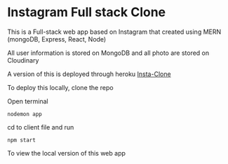 # Instagram Full stack Clone

This is a Full-stack web app based on Instagram that created using MERN (mongoDB, Express, React, Node)

All user information is stored on MongoDB and all photo are stored on Cloudinary 

A version of this is deployed through heroku [Insta-Clone](https://instaclone-dec22.herokuapp.com/)

To deploy this locally, clone the repo 

Open terminal

`nodemon app`

cd to client file and run

`npm start` 

To view the local version of this web app
